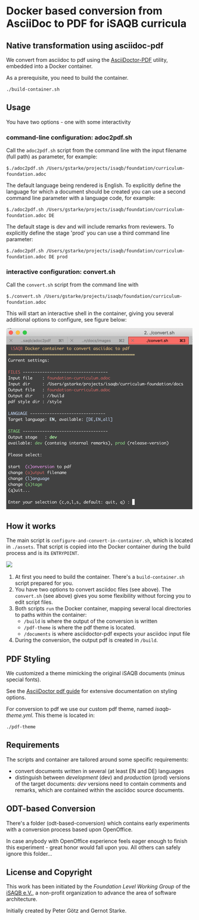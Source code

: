 # Docker based conversion from AsciiDoc to PDF for iSAQB curricula


## Native transformation using asciidoc-pdf

We convert from asciidoc to pdf using the [AsciiDoctor-PDF](https://asciidoctor.org/docs/asciidoctor-pdf) utility, embedded into a Docker container.

As a prerequisite, you need to build the container.

    ./build-container.sh

## Usage

You have two options - one with some interactivity
### command-line configuration: adoc2pdf.sh
Call the `adoc2pdf.sh` script from the command line with the input filename (full path) as parameter, for example:

    $./adoc2pdf.sh /Users/gstarke/projects/isaqb/foundation/curriculum-foundation.adoc

The default language being rendered is English. To explicitly define the language for which a document should be created you can use a second command line parameter with a language code, for example:

    $./adoc2pdf.sh /Users/gstarke/projects/isaqb/foundation/curriculum-foundation.adoc DE

The default stage is dev and will include remarks from reviewers. To explicitly define the stage 'prod' you can use a third command line parameter:

    $./adoc2pdf.sh /Users/gstarke/projects/isaqb/foundation/curriculum-foundation.adoc DE prod

### interactive configuration: convert.sh
Call the `convert.sh` script from the command line with

    $./convert.sh /Users/gstarke/projects/isaqb/foundation/curriculum-foundation.adoc

This will start an interactive shell in the container, giving you several additional options to configure, see figure below:

![](documentation/interactive-configuration.png)

## How it works

The main script is `configure-and-convert-in-container.sh`, which is located in `./assets`. That script is copied into the Docker container during the build process and is its `ENTRYPOINT`.

![](documentation/adoc2pdf-docker-overview.png)

1. At first you need to build the container. There's a `build-container.sh` script prepared for you.
2. You have two options to convert asciidoc files (see above). The `convert.sh` (see above) gives you some flexibility without forcing you to edit script files.
3. Both scripts `run` the Docker container, mapping several local directories to paths within the container:
    * `/build` is where the output of the conversion is written
    * `/pdf-theme` is where the pdf theme is located.
    * `/documents` is where asciidoctor-pdf expects your asciidoc input file
4. During the conversion, the output pdf is created in `/build`.


## PDF Styling

We customized a theme mimicking the original iSAQB documents (minus special fonts).

See the [AsciiDoctor pdf guide](https://github.com/asciidoctor/asciidoctor-pdf/blob/master/docs/theming-guide.adoc) for extensive documentation on styling options.

For conversion to pdf we use our custom pdf theme, named *isaqb-theme.yml*. This theme is located in:

    ./pdf-theme


## Requirements

The scripts and container are tailored around some specific requirements:

* convert documents written in several (at least EN and DE) languages
* distinguish between _development_ (dev) and _production_ (prod) versions of the target documents: _dev_ versions need to contain comments and remarks, which are contained within the asciidoc source documents.

## ODT-based Conversion

There's a folder (odt-based-conversion) which contains early experiments with a conversion process based upon OpenOffice.

In case anybody with OpenOffice experience feels eager enough to finish this experiment - great honor would fall upon you.
All others can safely ignore this folder...

## License and Copyright

This work has been initiated by the _Foundation Level Working Group_ of the [iSAQB e.V.](https://isaqb.org),
a non-profit organization to advance the area of software architecture.

Initially created by Peter Götz and Gernot Starke.

